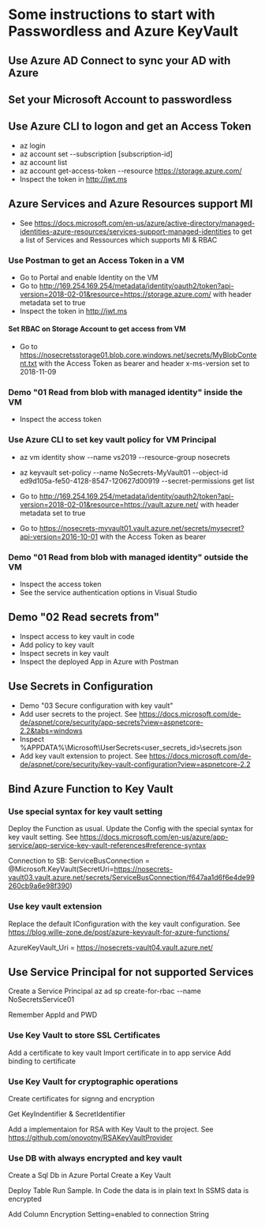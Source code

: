 # Some instructions to start with Passwordless and Azure KeyVault

## Use Azure AD Connect to sync your AD with Azure

## Set your Microsoft Account to passwordless

## Use Azure CLI to logon and get an Access Token
* az login
* az account set --subscription [subscription-id]
* az account list
* az account get-access-token --resource https://storage.azure.com/
* Inspect the token in http://jwt.ms

## Azure Services and Azure Resources support MI
* See https://docs.microsoft.com/en-us/azure/active-directory/managed-identities-azure-resources/services-support-managed-identities to get a list of Services and Ressources which supports MI & RBAC

### Use Postman to get an Access Token in a VM
* Go to Portal and enable Identity on the VM
* Go to http://169.254.169.254/metadata/identity/oauth2/token?api-version=2018-02-01&resource=https://storage.azure.com/ with header metadata set to true
* Inspect the token in http://jwt.ms

#### Set RBAC on Storage Account to get access from VM
* Go to https://nosecretsstorage01.blob.core.windows.net/secrets/MyBlobContent.txt with the Access Token as bearer and header x-ms-version set to 2018-11-09

### Demo "01 Read from blob with managed identity" inside the VM
* Inspect the access token

### Use Azure CLI to set key vault policy for VM Principal
* az vm identity show --name vs2019 --resource-group nosecrets
* az keyvault set-policy --name NoSecrets-MyVault01 --object-id ed9d105a-fe50-4128-8547-120627d00919 --secret-permissions get list

* Go to http://169.254.169.254/metadata/identity/oauth2/token?api-version=2018-02-01&resource=https://vault.azure.net/ with header metadata set to true
* Go to https://nosecrets-myvault01.vault.azure.net/secrets/mysecret?api-version=2016-10-01 with the Access Token as bearer 

### Demo "01 Read from blob with managed identity" outside the VM
* Inspect the access token
* See the service authentication options in Visual Studio

## Demo "02 Read secrets from" 
* Inspect access to key vault in code
* Add policy to key vault
* Inspect secrets in key vault
* Inspect the deployed App in Azure with Postman

## Use Secrets in Configuration
* Demo "03 Secure configuration with key vault" 
* Add user secrets to the project. See https://docs.microsoft.com/de-de/aspnet/core/security/app-secrets?view=aspnetcore-2.2&tabs=windows
* Inspect %APPDATA%\Microsoft\UserSecrets\<user_secrets_id>\secrets.json
* Add key vault extension to project. See https://docs.microsoft.com/de-de/aspnet/core/security/key-vault-configuration?view=aspnetcore-2.2

## Bind Azure Function to Key Vault
### Use special syntax for key vault setting
Deploy the Function as usual. Update the Config with the special syntax for key vault setting. See https://docs.microsoft.com/en-us/azure/app-service/app-service-key-vault-references#reference-syntax

Connection to SB: ServiceBusConnection = @Microsoft.KeyVault(SecretUri=https://nosecrets-vault03.vault.azure.net/secrets/ServiceBusConnection/f647aa1d6f6e4de99260cb9a6e98f390)

### Use key vault extension
Replace the default IConfiguration with the key vault configuration. See https://blog.wille-zone.de/post/azure-keyvault-for-azure-functions/

AzureKeyVault_Uri = https://nosecrets-vault04.vault.azure.net/

## Use Service Principal for not supported Services
Create a Service Principal az ad sp create-for-rbac --name NoSecretsService01

Remember AppId and PWD

### Use Key Vault to store SSL Certificates
Add a certificate to key vault
Import certificate in to app service
Add binding to certificate 

### Use Key Vault for cryptographic operations 
Create certificates for signng and encryption

Get KeyIndentifier & SecretIdentifier

Add a implementaion for RSA with Key Vault to the project. See https://github.com/onovotny/RSAKeyVaultProvider

### Use DB with always encrypted and key vault
Create a Sql Db in Azure Portal
Create a Key Vault

Deploy Table
Run Sample. In Code the data is in plain text
In SSMS data is encrypted

Add Column Encryption Setting=enabled to connection String